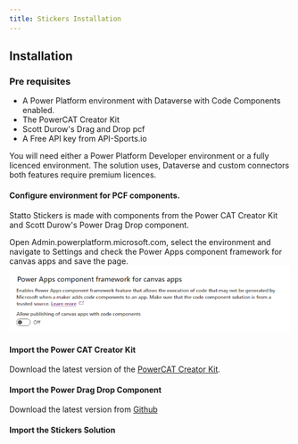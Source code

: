 ```yaml
---
title: Stickers Installation
---
```



## Installation

### Pre requisites

- A Power Platform environment with Dataverse with Code Components enabled.
- The PowerCAT Creator Kit
- Scott Durow's Drag and Drop pcf
- A Free API key from API-Sports.io

You will need either a Power Platform Developer environment or a fully licenced environment.  The solution uses, Dataverse and custom connectors both features require premium licences.

#### Configure environment for PCF components.

Statto Stickers is made with components from the Power CAT Creator Kit and Scott Durow's Power Drag Drop component.

Open Admin.powerplatform.microsoft.com, select the environment and navigate to Settings and check the Power Apps component framework for canvas apps and save the page.
![PCF Config](./assets/pcf-config.png)

#### Import the Power CAT Creator Kit

Download the latest version of the [PowerCAT Creator Kit](https://github.com/microsoft/powercat-creator-kit).

#### Import the Power Drag Drop Component

Download the latest version from [Github](https://github.com/scottdurow/power-drag-drop)

#### Import the Stickers Solution

